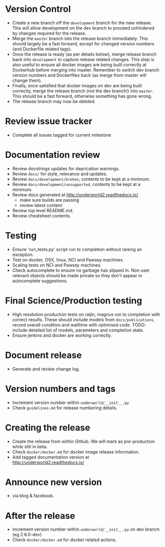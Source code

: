 Version Control
===============
* Create a new branch off the `development` branch for the new release. This will
  allow development on the dev branch to proceed unhindered by changes required
  for the release.
* Merge the `master` branch into the release branch immediately. This should 
  largely be a fast forward, except for changed version numbers (and Dockerfile
  related tags).
* Once the release is ready (as per details below), merge release branch back 
  into `development` to capture release related changes. This step is also useful
  to ensure all docker images are being built correctly at Dockerhub before
  merging into master. Remember to switch dev branch version numbers and 
  Dockerfiles back (as merge from master will change them). 
* Finally, once satisfied that docker images on dev are being built correctly, 
  merge the release branch (not the dev branch!) into `master`. This should be a 
  fast forward, otherwise something has gone wrong.
* The release branch may now be deleted.    

Review issue tracker 
====================
* Complete all issues tagged for current milestone 

Documentation review 
====================
* Review docstrings updates for deprication warnings.
* Review ``docs/`` for style, relevance and updates.
* Review ``docs/development/broken``, contents to be kept at a minimum.
* Review ``docs/development/unsupported``, contents to be kept at a minimum.
* Review docs generated at http://underworld2.readthedocs.io/
	- make sure builds are passing
	- review latest content
* Review top level README.md.
* Review cheatsheet contents.

Testing
=======
* Ensure 'run_tests.py' script run to completion without raising an exception.
* Test on docker, OSX, linux, NCI and Pawsey machines.
* Scaling tests on NCI and Pawsey machines.
* Check autocomplete to ensure no garbage has slipped in.  Non
   user relevant objects should be made private so they don't appear in
   autocomplete suggestions.

Final Science/Production testing
================================
* High resolution production tests on raijin, magnus run to completion with 
  correct results. These should include models from ``docs/publications``, 
  record overall condition and walltime with optimised code.  TODO: include 
  detailed list of models, parameters and completion state.
* Ensure jenkins and docker are working correctly.

Document release
================
* Generate and review change log.

Version numbers and tags
========================
* Increment version number within ``underworld/__init__.py``
* Check `guidelines.md` for release numbering details.

Creating the release
====================
* Create the release from within Github. We will mark as pre-production
  while still in beta.
* Check `docker/docker.md` for docker image release information.
* Add tagged documentation version at http://underworld2.readthedocs.io/  

Announce new version
====================
* via blog & facebook.


After the release
============
* Increment version number within ``underworld/__init__.py`` on dev branch (eg 2.6.0-dev)
* Check `docker/docker.md` for docker related actions.


